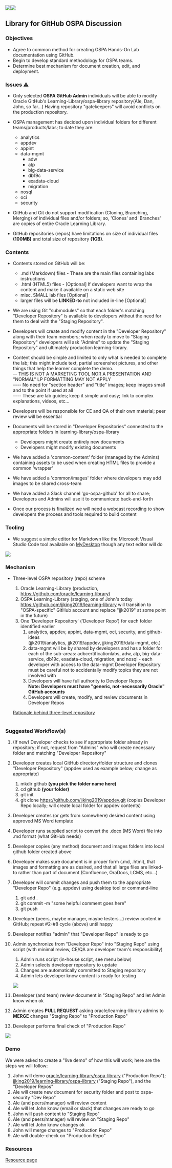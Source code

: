 ![](images/GitHub-Mark-120px-plus.png)![](../common/images/O-SalesPartnerAcademy-rgb.png)

## Library for GitHub OSPA Discussion
### Objectives
* Agree to common method for creating OSPA Hands-On Lab documentation using GitHub.
* Begin to develop standard methodology for OSPA teams.
* Determine best mechanism for document creation, edit, and deployment.

### Issues :warning:
* Only selected **OSPA GitHub Admin** individuals will be able to modify Oracle GitHub's Learning-Library/ospa-library repository(Ale, Dan, John, so far...) Having repository "gatekeepers" will avoid conflicts on the production repository.
* OSPA management has decided upon individual folders for different teams/products/labs; to date they are: 
  * analytics
  * appdev 
  * appint 
  * data-mgmt
    * adw 
    * atp 
    * big-data-service
    * db19c
    * exadata-cloud 
    * migration 
  * nosql 
  * oci
  * security
 
* GitHub and Git do not support modification (Cloning, Branching, Merging) of individual files and/or folders; so, 'Clones' and 'Branches' are copies of entire Oracle Learning Library.
* GitHub repositories (repos) have limitations on size of individual files **(100MB)** and total size of repository **(1GB)**.
### Contents
* Contents stored on GitHub will be:
  * .md (Markdown) files - These are the main files containing labs instructions
  * .html (HTML5) files - [Optional] If developers want to wrap the content and make it available on a static web site
  * misc. SMALL lab files [Optional]
  * larger files will be **LINKED-to** not included in-line [Optional]
* We are using Git "submodules" so that each folder's matching "Developer Repository" is available to developers without the need for them to deal with the "Staging Repository".
* Developers will create and modify content in the "Developer Repository" along with their team members; when ready to move to "Staging Repository" developers will ask "Admins" to update the "Staging Repository" and ultimately production learning-library.
* Content should be simple and limited to only what is needed to complete the lab; this might include text, partial screenshot pictures, and other things that help the learner complete the demo. 
<br/>-- THIS IS NOT A MARKETING TOOL NOR A PRESENTATION AND "NORMAL" LP FORMATTING MAY NOT APPLY
<br/>---- No need for "section header" and "title" images; keep images small and to the point if used at all
<br/>---- These are lab guides; keep it simple and easy; link to complex explanations, videos, etc...

* Developers will be responsible for CE and QA of their own material; peer review will be essential
* Documents will be stored in "Developer Repositories" connected to the appropriate folders in learning-library/ospa-library
  * Developers might create entirely new documents
  * Developers might modify existing documents
* We have added a 'common-content' folder (managed by the Admins) containing assets to be used when creating HTML files to provide a common 'wrapper'
* We have added a 'common/images' folder where developers may add images to be shared cross-team
* We have added a Slack channel 'go-ospa-github' for all to share; Developers and Admins will use it to communicate back-and-forth
* Once our process is finalized we will need a webcast recording to show developers the process and tools required to build content 
### Tooling
* We suggest a simple editor for Markdown like the Microsoft Visual Studio Code tool available on [MyDesktop](http://mydesktop.oraclecorp.com/myd/myd_software_licenses.show_complete_list) though any text editor will do

![](images/VSCode.png)
### Mechanism
* Three-level OSPA repository (repo) scheme
   1. Oracle Learning-Library (production, https://github.com/oracle/learning-library)
   1. OSPA Learning-Library (staging, one of John's today  https://github.com/jjking2019/learning-library will transition to "OSPA-specific" GitHub account and replace "jjk2019" at some point in the future)
   1. One 'Developer Repository' ('Developer Repo') for each folder identified earlier 
      1. analytics, appdev, appint, data-mgmt, oci, security, and github-ideas
      <br/>(jjk2019/analytics, jjk2019/appdev, jjking2019/data-mgmt, etc.)
      1. data-mgmt will be by shared by developers and has a folder for each of the sub-areas: adbcertificationlabs, adw, atp, big-data-service, db19c, exadata-cloud, migration, and nosql - each developer with access to the data-mgmt Developer Repository must be careful not to accidentally modify topics they are not involved with
      1. Developers will have full authority to Developer Repos <br/> **Note: Developers must have "generic, not-necessarily Oracle" GitHub accounts**
      1. Developers will create, modify, and review documents in Developer Repos
      
   [Rationale behind three-level repository](threelevel.md)

#

### Suggested Workflow(s)
   1. (If new) Developer checks to see if appropriate folder already in repository; if not, request from "Admins" who will create necessary folder and matching "Developer Repository" 
   1. Developer creates local GitHub directory/folder structure and clones "Developer Repository" (appdev used as example below; change as appropriate)
      1. mkdir github  **(you pick the folder name here)**
      1. cd github **(your folder)**
      1. git init
      1. git clone https://github.com/jjking2019/appdev.git (copies Developer Repo locally; will create local folder for appdev contents)
   1. Developer creates (or gets from somewhere) desired content using approved MS Word template
   1. Developer runs supplied script to convert the .docx (MS Word) file into .md format (what GitHub needs)
   1. Developer copies (any method) document and images folders into
      local github folder created above
   1. Developer makes sure document is in proper form (.md, .html), that images and formatting are as desired, and that all large files are linked-to rather than part of document (Confluence, OraDocs, LCMS, etc...)</br>
   1. Developer will commit changes and push them to the appropriate "Developer Repo" (e.g. appdev) using desktop tool or command-line
      1. git add .
      1. git commit -m "some helpful comment goes here"
      1. git push
   1. Developer (peers, maybe manager, maybe testers...) review content in GitHub; repeat #2-#8 cycle (above) until happy
   1. Developer notifies "admin" that "Developer Repo" is ready to go
   1. Admin synchronize from "Developer Repo" into "Staging Repo" using script (with minimal review, CE/QA are developer team's responsibility)
      1. Admin runs script (in-house script, see menu below)
      1. Admin selects developer repository to update
      1. Changes are automatically committed to Staging repository
      1. Admin lets developer know content is ready for testing
      
      ![](./images/scriptGUI.png)
      
      
   1. Developer (and team) review document in "Staging Repo" and let Admin know when ok
   1. Admin creates __PULL REQUEST__ asking oracle/learning-library admins to  __MERGE__ changes "Staging Repo" to "Production Repo"
   1. Developer performs final check of "Production Repo"
   
   
   ![](images/Flowchart.png)
   

### Demo
We were asked to create a "live demo" of how this will work; here are the steps we will follow:

1. John will demo [oracle/learning-library/ospa-library](https://github.com/oracle/learning-library) ("Production Repo"); [jjking2019/learning-library/ospa-library](https://github.com/jjking2019/learning-library) ("Staging Repo"), and the "Developer Repos"
1. Ale will create new document for security folder and post to ospa-security "Dev Repo"
1. Ale (and peers/manager) will review content
1. Ale will let John know (email or slack) that changes are ready to go
1. John will push content to "Staging Repo"
1. Ale (and peers/manager) will review on "Staging Repo"
1. Ale will let John know changes ok
1. John will merge changes to "Production Repo"
1. Ale will double-check on "Production Repo"

### Resources
[Resource page](resources.md)
